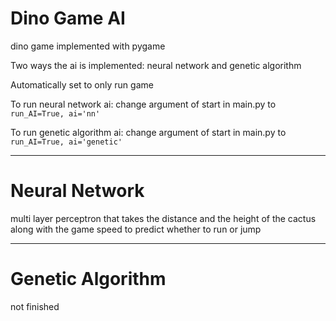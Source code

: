 # Dino Game AI
dino game implemented with pygame

Two ways the ai is implemented: neural network and genetic algorithm

Automatically set to only run game

To run neural network ai: change argument of start in main.py to `run_AI=True, ai='nn'`

To run genetic algorithm ai: change argument of start in main.py to `run_AI=True, ai='genetic'`
- - -

# Neural Network


multi layer perceptron that takes the distance and the height of the cactus along with the game speed to predict whether to run or jump

- - -

# Genetic Algorithm

not finished